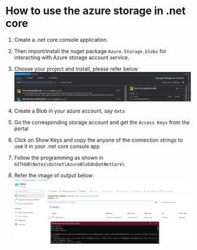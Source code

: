 # How to use the azure storage in .net core

1. Create a .net core console application.
2. Then import/install the nuget package `Azure.Storage.blobs` for interacting with Azure storage account service.
3. Choose your project and install, please refer below
   ![using blob service in .netcore](./images/12.png)

4. Create a Blob in your azure account, say `data`
5. Go the corresponding storage account and get the `Access Keys` from the portal
6. Click on Show Keys and copy the anyone of the connection strings to use it in your .net core console app

7. Follow the programming as shown in `GITHUB\Notes\dotnet\AzureBlobOnDotNetCore\`
8. Refer the image of output below:
   ![output of blob storage from .netcore](./images/13.png)
